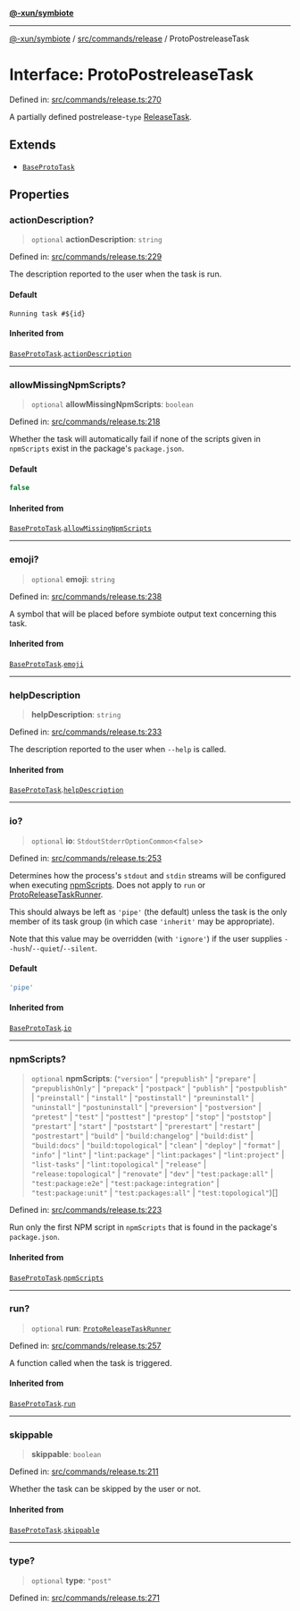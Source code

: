 [**@-xun/symbiote**](../../../../README.md)

***

[@-xun/symbiote](../../../../README.md) / [src/commands/release](../README.md) / ProtoPostreleaseTask

# Interface: ProtoPostreleaseTask

Defined in: [src/commands/release.ts:270](https://github.com/Xunnamius/symbiote/blob/97e44b70bbc4b25fd28c3641586a9d18f95d8540/src/commands/release.ts#L270)

A partially defined postrelease-`type` [ReleaseTask](../type-aliases/ReleaseTask.md).

## Extends

- [`BaseProtoTask`](BaseProtoTask.md)

## Properties

### actionDescription?

> `optional` **actionDescription**: `string`

Defined in: [src/commands/release.ts:229](https://github.com/Xunnamius/symbiote/blob/97e44b70bbc4b25fd28c3641586a9d18f95d8540/src/commands/release.ts#L229)

The description reported to the user when the task is run.

#### Default

`Running task #${id}`

#### Inherited from

[`BaseProtoTask`](BaseProtoTask.md).[`actionDescription`](BaseProtoTask.md#actiondescription)

***

### allowMissingNpmScripts?

> `optional` **allowMissingNpmScripts**: `boolean`

Defined in: [src/commands/release.ts:218](https://github.com/Xunnamius/symbiote/blob/97e44b70bbc4b25fd28c3641586a9d18f95d8540/src/commands/release.ts#L218)

Whether the task will automatically fail if none of the scripts given in
`npmScripts` exist in the package's `package.json`.

#### Default

```ts
false
```

#### Inherited from

[`BaseProtoTask`](BaseProtoTask.md).[`allowMissingNpmScripts`](BaseProtoTask.md#allowmissingnpmscripts)

***

### emoji?

> `optional` **emoji**: `string`

Defined in: [src/commands/release.ts:238](https://github.com/Xunnamius/symbiote/blob/97e44b70bbc4b25fd28c3641586a9d18f95d8540/src/commands/release.ts#L238)

A symbol that will be placed before symbiote output text concerning this
task.

#### Inherited from

[`BaseProtoTask`](BaseProtoTask.md).[`emoji`](BaseProtoTask.md#emoji)

***

### helpDescription

> **helpDescription**: `string`

Defined in: [src/commands/release.ts:233](https://github.com/Xunnamius/symbiote/blob/97e44b70bbc4b25fd28c3641586a9d18f95d8540/src/commands/release.ts#L233)

The description reported to the user when `--help` is called.

#### Inherited from

[`BaseProtoTask`](BaseProtoTask.md).[`helpDescription`](BaseProtoTask.md#helpdescription)

***

### io?

> `optional` **io**: `StdoutStderrOptionCommon`\<`false`\>

Defined in: [src/commands/release.ts:253](https://github.com/Xunnamius/symbiote/blob/97e44b70bbc4b25fd28c3641586a9d18f95d8540/src/commands/release.ts#L253)

Determines how the process's `stdout` and `stdin` streams will be
configured when executing [npmScripts](BaseProtoTask.md#npmscripts). Does not apply to `run` or
[ProtoReleaseTaskRunner](../type-aliases/ProtoReleaseTaskRunner.md).

This should always be left as `'pipe'` (the default) unless the task is the
only member of its task group (in which case `'inherit'` may be
appropriate).

Note that this value may be overridden (with `'ignore'`) if the user
supplies `--hush`/`--quiet`/`--silent`.

#### Default

```ts
'pipe'
```

#### Inherited from

[`BaseProtoTask`](BaseProtoTask.md).[`io`](BaseProtoTask.md#io)

***

### npmScripts?

> `optional` **npmScripts**: (`"version"` \| `"prepublish"` \| `"prepare"` \| `"prepublishOnly"` \| `"prepack"` \| `"postpack"` \| `"publish"` \| `"postpublish"` \| `"preinstall"` \| `"install"` \| `"postinstall"` \| `"preuninstall"` \| `"uninstall"` \| `"postuninstall"` \| `"preversion"` \| `"postversion"` \| `"pretest"` \| `"test"` \| `"posttest"` \| `"prestop"` \| `"stop"` \| `"poststop"` \| `"prestart"` \| `"start"` \| `"poststart"` \| `"prerestart"` \| `"restart"` \| `"postrestart"` \| `"build"` \| `"build:changelog"` \| `"build:dist"` \| `"build:docs"` \| `"build:topological"` \| `"clean"` \| `"deploy"` \| `"format"` \| `"info"` \| `"lint"` \| `"lint:package"` \| `"lint:packages"` \| `"lint:project"` \| `"list-tasks"` \| `"lint:topological"` \| `"release"` \| `"release:topological"` \| `"renovate"` \| `"dev"` \| `"test:package:all"` \| `"test:package:e2e"` \| `"test:package:integration"` \| `"test:package:unit"` \| `"test:packages:all"` \| `"test:topological"`)[]

Defined in: [src/commands/release.ts:223](https://github.com/Xunnamius/symbiote/blob/97e44b70bbc4b25fd28c3641586a9d18f95d8540/src/commands/release.ts#L223)

Run only the first NPM script in `npmScripts` that is found in the
package's `package.json`.

#### Inherited from

[`BaseProtoTask`](BaseProtoTask.md).[`npmScripts`](BaseProtoTask.md#npmscripts)

***

### run?

> `optional` **run**: [`ProtoReleaseTaskRunner`](../type-aliases/ProtoReleaseTaskRunner.md)

Defined in: [src/commands/release.ts:257](https://github.com/Xunnamius/symbiote/blob/97e44b70bbc4b25fd28c3641586a9d18f95d8540/src/commands/release.ts#L257)

A function called when the task is triggered.

#### Inherited from

[`BaseProtoTask`](BaseProtoTask.md).[`run`](BaseProtoTask.md#run)

***

### skippable

> **skippable**: `boolean`

Defined in: [src/commands/release.ts:211](https://github.com/Xunnamius/symbiote/blob/97e44b70bbc4b25fd28c3641586a9d18f95d8540/src/commands/release.ts#L211)

Whether the task can be skipped by the user or not.

#### Inherited from

[`BaseProtoTask`](BaseProtoTask.md).[`skippable`](BaseProtoTask.md#skippable)

***

### type?

> `optional` **type**: `"post"`

Defined in: [src/commands/release.ts:271](https://github.com/Xunnamius/symbiote/blob/97e44b70bbc4b25fd28c3641586a9d18f95d8540/src/commands/release.ts#L271)
